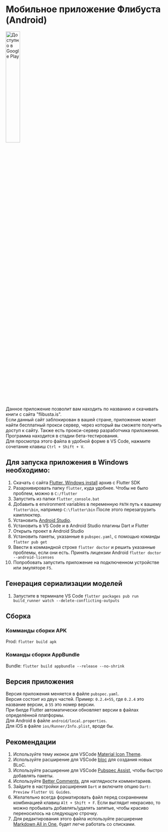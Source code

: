 # Мобильное приложение Флибуста (Android)

<a href='https://play.google.com/store/apps/details?id=ru.utopicnarwhal.flibustabrowser&hl=ru&pcampaignid=MKT-Other-global-all-co-prtnr-py-PartBadge-Mar2515-1'><img alt='Доступно в Google Play'  width="30%" src='https://play.google.com/intl/en_us/badges/images/generic/ru_badge_web_generic.png'/></a>

Данное приложение позволит вам находить по названию и скачивать книги с сайта "flibusta.is".  
Если данный сайт заблокирован в вашей стране, приложение может найти бесплатный прокси сервер, через который вы сможете получить доступ к сайту. Также есть прокси-сервер разработчика приложения.
Программа находится в стадии бета-тестирования.  
Для просмотра этого файла в удобной форме в VS Code, нажмите сочетание клавиш `Ctrl + Shift + V`.  

## Для запуска приложения в Windows необходимо:

1. Скачать c сайта [Flutter. Windows install](https://flutter.dev/docs/get-started/install/windows) архив с Flutter SDK
2. Разархивировать папку `flutter`, куда удобнее. Чтобы не было проблем, можно в `C:/flutter`
3. Запустить из папки `flutter_console.bat`
4. Добавить в environment variables в переменную `PATH` путь к вашему `flutter\bin`, например `C:\flutter\bin`
После этого перезагрузить камплюктер.
5. Установить [Android Studio](`https://developer.android.com/studio`).
6. Установить в VS Code и в Android Studio плагины Dart и Flutter
7. Открыть проект в Android Studio  
8. Установить пакеты, указанные в `pubspec.yaml`, с помощью команды `flutter pub get`  
9. Ввести в коммандной строке `flutter doctor` и решить указанные проблемы, если они есть. Принять лицензии Android `flutter doctor --android-licenses`  
10. Попробовать запустить приложение на подключенном устройстве или эмуляторе `F5`.  

## Генерация сериализации моделей

1. Запустите в терминале VS Сode `flutter packages pub run build_runner watch --delete-conflicting-outputs`

## Сборка
### Комманды сборки APK

Prod: `flutter build apk`  

### Команды сборки AppBundle

Bundle: `flutter build appbundle --release --no-shrink`  


## Версия приложения

Версия приложения меняется в файле `pubspec.yaml`.  
Версия состоит из двух частей. Пример: `0.2.4+55`, где `0.2.4` это название версии, а `55` это номер версии.  
При билде Flutter автоматически обновляет версии в файлах определённой платформы.  
Для Android в файле `android/local.properties`.  
Для iOS в файле `ios/Runner/Info.plist`, вроде бы.  


## Рекомендации

1. Используйте тему иконок для VSCode [Material Icon Theme](https://marketplace.visualstudio.com/items?itemName=PKief.material-icon-theme).
2. Используйте расширение для VSCode [bloc](https://marketplace.visualstudio.com/items?itemName=FelixAngelov.bloc) для создания новых BLoC.
3. Используйте расширение для VSCode [Pubspec Assist](https://marketplace.visualstudio.com/items?itemName=jeroen-meijer.pubspec-assist), чтобы быстро добавлять пакеты.
4. Используйте [Better Comments](https://marketplace.visualstudio.com/items?itemName=aaron-bond.better-comments), для наглядности комментариев.
5. Зайдите в настройки расширения `Dart` и включите опцию `Dart: Preview Flutter Ui Guides`.
6. Желательно всегда форматировать файл перед сохранением комбинацией клавиш `Alt + Shift + F`. Если выглядит некрасиво, то можно пробывать добавлять/удалять запятые, чтобы красиво переносилось на следующую строчку.
7. Для редактирования этого файла используйте расширение [Markdown All in One](https://marketplace.visualstudio.com/items?itemName=yzhang.markdown-all-in-one), будет легче работать со списками.
